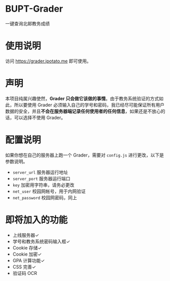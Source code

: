 # BUPT-Grader
一键查询北邮教务成绩

# 使用说明
访问 https://grader.ipotato.me 即可使用。

# 声明
本项目纯属兴趣使然，**Grader 只会做它该做的事情**。由于教务系统验证的方式如此，所以要使用 Grader 必须输入自己的学号和密码，我已经尽可能保证所有用户数据的安全，并且**不会在服务器端记录任何使用者的任何信息**，如果还是不放心的话，可以选择不使用 Grader。

# 配置说明
如果你想在自己的服务器上跑一个 Grader，需要对 `config.js` 进行更改，以下是参数说明。

* `server_url` 服务器运行地址
* `server_port` 服务器运行端口
* `key` 加密用字符串，请务必更改
* `net_user` 校园网帐号，用于内网验证
* `net_password` 校园网密码，同上

# 即将加入的功能
* 上线服务器✓
* 学号和教务系统密码输入框✓
* Cookie 存储✓
* Cookie 加密✓
* GPA 计算功能✓
* CSS 完善✓
* 验证码 OCR



